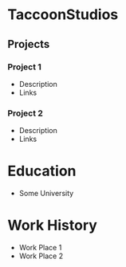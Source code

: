 # TaccoonStudios

## Projects
### Project 1
- Description
- Links

### Project 2
- Description
- Links

# Education
- Some University

# Work History
- Work Place 1
- Work Place 2
